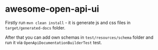 # awesome-open-api-ui

Firstly run `mvn clean install` - it is generate js and css files in `target/generated-docs` folder.

After that you can add own schemas in `test/resources/schema` folder and run it via `OpenApiDocumentationBuilderTest` test.
